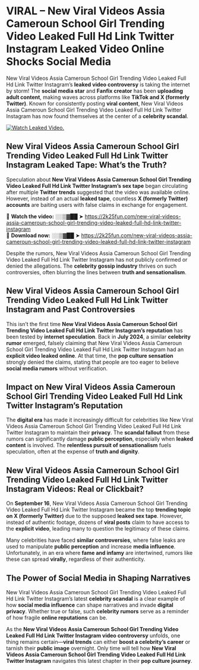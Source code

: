 # VIRAL – New Viral Videos Assia Cameroun School Girl Trending Video Leaked Full Hd Link Twitter Instagram Leaked Video Online Shocks Social Media 

New Viral Videos Assia Cameroun School Girl Trending Video Leaked Full Hd Link Twitter Instagram’s **leaked video controversy** is taking the internet by storm! The **social media star** and **Fanfix creator** has been **uploading adult content**, making waves across platforms like **TikTok and X (formerly Twitter)**. Known for consistently posting **viral content**, New Viral Videos Assia Cameroun School Girl Trending Video Leaked Full Hd Link Twitter Instagram has now found themselves at the center of a **celebrity scandal**.  

[![Watch Leaked Video.](https://miro.medium.com/v2/resize:fit:828/format:webp/1*cilzJN44JGOrTw9NJCrNHA.gif "Watch Leaked Video")](https://2k25fun.com/new-viral-videos-assia-cameroun-school-girl-trending-video-leaked-full-hd-link-twitter-instagram)

## **New Viral Videos Assia Cameroun School Girl Trending Video Leaked Full Hd Link Twitter Instagram Leaked Tape: What’s the Truth?**  
Speculation about **New Viral Videos Assia Cameroun School Girl Trending Video Leaked Full Hd Link Twitter Instagram’s sex tape** began circulating after multiple **Twitter trends** suggested that the video was available online. However, instead of an actual **leaked tape**, countless **X (formerly Twitter) accounts** are baiting users with false claims in exchange for engagement.  

🔹 **Watch the video:** ░░▒▓██ ➤ https://2k25fun.com/new-viral-videos-assia-cameroun-school-girl-trending-video-leaked-full-hd-link-twitter-instagram  
🔹 **Download now:** ░░▒▓██ ➤ https://2k25fun.com/new-viral-videos-assia-cameroun-school-girl-trending-video-leaked-full-hd-link-twitter-instagram  

Despite the rumors, New Viral Videos Assia Cameroun School Girl Trending Video Leaked Full Hd Link Twitter Instagram has not publicly confirmed or denied the allegations. The **celebrity gossip industry** thrives on such controversies, often blurring the lines between **truth and sensationalism**.  

## **New Viral Videos Assia Cameroun School Girl Trending Video Leaked Full Hd Link Twitter Instagram and Past Controversies**  
This isn’t the first time **New Viral Videos Assia Cameroun School Girl Trending Video Leaked Full Hd Link Twitter Instagram’s reputation** has been tested by **internet speculation**. Back in **July 2024**, a similar **celebrity rumor** emerged, falsely claiming that New Viral Videos Assia Cameroun School Girl Trending Video Leaked Full Hd Link Twitter Instagram had an **explicit video leaked online**. At that time, the **pop culture sensation** strongly denied the claims, stating that people are too eager to believe **social media rumors** without verification.  

## **Impact on New Viral Videos Assia Cameroun School Girl Trending Video Leaked Full Hd Link Twitter Instagram’s Reputation**  
The **digital era** has made it increasingly difficult for celebrities like New Viral Videos Assia Cameroun School Girl Trending Video Leaked Full Hd Link Twitter Instagram to maintain their **privacy**. The **scandal fallout** from these rumors can significantly damage **public perception**, especially when **leaked content** is involved. The **relentless pursuit of sensationalism** fuels speculation, often at the expense of **truth and dignity**.  

## **New Viral Videos Assia Cameroun School Girl Trending Video Leaked Full Hd Link Twitter Instagram Videos: Real or Clickbait?**  
On **September 16**, New Viral Videos Assia Cameroun School Girl Trending Video Leaked Full Hd Link Twitter Instagram became the top **trending topic on X (formerly Twitter)** due to the supposed **leaked sex tape**. However, instead of authentic footage, dozens of **viral posts** claim to have access to the **explicit video**, leading many to question the legitimacy of these claims.  

Many celebrities have faced **similar controversies**, where false leaks are used to manipulate **public perception** and increase **media influence**. Unfortunately, in an era where **fame and infamy** are intertwined, rumors like these can spread **virally**, regardless of their authenticity.  

## **The Power of Social Media in Shaping Narratives**  
New Viral Videos Assia Cameroun School Girl Trending Video Leaked Full Hd Link Twitter Instagram’s latest **celebrity scandal** is a clear example of how **social media influence** can shape narratives and invade **digital privacy**. Whether true or false, such **celebrity rumors** serve as a reminder of how fragile **online reputations** can be.  

As the **New Viral Videos Assia Cameroun School Girl Trending Video Leaked Full Hd Link Twitter Instagram video controversy** unfolds, one thing remains certain—**viral trends** can either **boost a celebrity’s career** or tarnish their **public image** overnight. Only time will tell how **New Viral Videos Assia Cameroun School Girl Trending Video Leaked Full Hd Link Twitter Instagram** navigates this latest chapter in their **pop culture journey**. 
